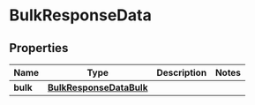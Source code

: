 

# BulkResponseData


## Properties

| Name | Type | Description | Notes |
|------------ | ------------- | ------------- | -------------|
|**bulk** | [**BulkResponseDataBulk**](BulkResponseDataBulk.md) |  |  |




